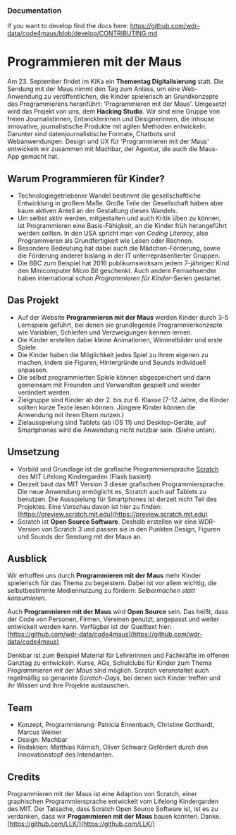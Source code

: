 ### Documentation
If you want to develop find the docs here: 
https://github.com/wdr-data/code4maus/blob/develop/CONTRIBUTING.md

# Programmieren mit der Maus

Am 23. September findet im KiKa ein **Thementag Digitalisierung** statt. Die Sendung mit der Maus nimmt den Tag zum Anlass, um eine Web-Anwendung zu veröffentlichen, die Kinder spielerisch an Grundkonzepte des Programmierens heranführt: 'Programmieren mit der Maus'. Umgesetzt wird das Projekt von uns, dem **Hacking Studio**. Wir sind eine Gruppe von freien Journalistinnen, Entwicklerinnen und Designerinnen, die inhouse innovative, journalistische Produkte mit agilen Methoden entwickeln. Darunter sind datenjournalistische Formate, Chatbots und Webanwendungen. 
Design und UX für 'Programmieren mit der Maus' entwickeln wir zusammen mit Machbar, der Agentur, die auch die Maus-App gemacht hat.  

## Warum Programmieren für Kinder?
- Technologiegetriebener Wandel bestimmt die gesellschaftliche Entwicklung in großem Maße. Große Teile der Gesellschaft haben aber kaum aktiven Anteil an der Gestaltung dieses Wandels.
- Um selbst aktiv werden, mitgestalten und auch Kritik üben zu können, ist Programmieren eine Basis-Fähigkeit, an die Kinder früh herangeführt werden sollten. In den USA spricht man von *Coding Literacy*, also Programmieren als Grundfertigkeit wie Lesen oder Rechnen.
- Besondere Bedeutung hat dabei auch die Mädchen-Förderung, sowie die Förderung anderer bislang in der IT unterrepräsentierter Gruppen.
- Die BBC zum Beispiel hat 2016 publikumswirksam jedem 7-jährigen Kind den Minicomputer *Micro Bit* geschenkt. Auch andere Fernsehsender haben international schon *Programmieren für Kinder*-Serien gestartet.

## Das Projekt
- Auf der Website **Programmieren mit der Maus** werden Kinder durch 3-5 Lernspiele geführt, bei denen sie grundlegende Programmierkonzepte wie Variablen, Schleifen und Verzweigungen kennen lernen.
- Die Kinder erstellen dabei kleine Animationen, Wimmelbilder und erste Spiele.
- Die Kinder haben die Möglichkeit jedes Spiel zu ihrem eigenen zu machen, indem sie Figuren, Hintergründe und Sounds individuell anpassen.
- Die selbst programmierten Spiele können abgespeichert und dann gemeinsam mit Freunden und Verwandten gespielt und wieder verändert werden.
- Zielgruppe sind Kinder ab der 2. bis zur 6. Klasse (7-12 Jahre, die Kinder sollten kurze Texte lesen können. Jüngere Kinder können die Anwendung mit ihren Eltern nutzen.)
- Zielausspielung sind Tablets (ab iOS 11) und Desktop-Geräte, auf Smartphones wird die Anwendung nicht nutzbar sein. (Siehe unten).

## Umsetzung

- Vorbild und Grundlage ist die grafische Programmiersprache [Scratch](https://scratch.mit.edu) des MIT Lifelong Kindergarden (Flash basiert)
- Derzeit baut das MIT Version 3 dieser grafischen Programmiersprache. Die neue Anwendung ermöglicht es, Scratch auch auf Tablets zu benutzen. Die Ausspielung für Smartphones ist derzeit nicht Teil des Projektes. Eine Vorschau davon ist hier zu finden: [https://preview.scratch.mit.edu](https://preview.scratch.mit.edu)
- Scratch ist **Open Source Software**. Deshalb erstellen wir eine WDR-Version von Scratch 3 und passen sie in den Punkten Design, Figuren und Sounds der Sendung mit der Maus an.

## Ausblick

Wir erhoffen uns durch **Programmieren mit der Maus** mehr Kinder spielerisch für das Thema zu begeistern. Dabei ist vor allem wichtig, die selbstbestimmte Mediennutzung zu fördern: *Selbermachen statt konsumieren*.

Auch **Programmieren mit der Maus** wird **Open Source** sein. Das heißt, dass der Code von Personen, Firmen, Vereinen genutzt, angepasst und weiter entwickelt werden kann. Verfügbar ist der Quelltext hier: [https://github.com/wdr-data/code4maus](https://github.com/wdr-data/code4maus)

Denkbar ist zum Beispiel Material für Lehrerinnen und Fachkräfte im offenen Ganztag zu entwickeln. Kurse, AGs, Schulclubs für Kinder zum Thema *Programmieren mit der Maus* sind möglich. Scratch veranstaltet auch regelmäßig so genannte *Scratch-Days*, bei denen sich Kinder treffen und ihr Wissen und ihre Projekte austauschen.

## Team

- Konzept, Programmierung: Patricia Ennenbach, Christine Gotthardt, Marcus Weiner
- Design: Machbar
- Redaktion: Matthias Körnich, Oliver Schwarz
Gefördert durch den Innovationstopf des Intendanten.

## Credits

Programmieren mit der Maus ist eine Adaption von Scratch, einer graphischen Programmiersprache entwickelt vom Lifelong Kindergarden des MIT.
Der Tatsache, dass Scratch Open Source Software ist, ist es zu verdanken, dass wir **Progammieren mit der Maus** bauen konnten. Danke. 
[https://github.com/LLK/](https://github.com/LLK/)
